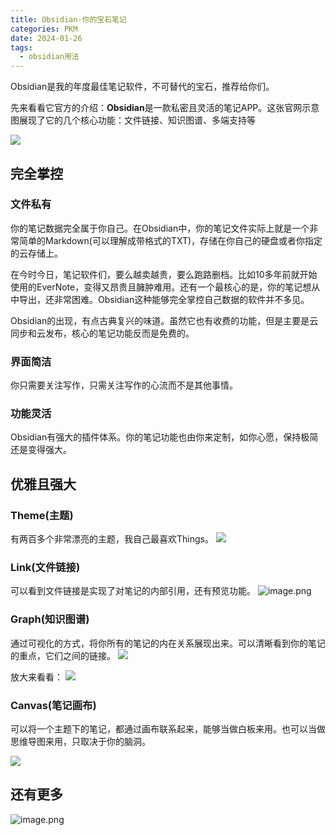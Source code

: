 ```yaml
---
title: Obsidian-你的宝石笔记
categories: PKM
date: 2024-01-26
tags:
  - obsidian用法
---
```


Obsidian是我的年度最佳笔记软件，不可替代的宝石，推荐给你们。

先来看看它官方的介绍：**Obsidian**是一款私密且灵活的笔记APP。这张官网示意图展现了它的几个核心功能：文件链接、知识图谱、多端支持等

![](https://s.draftai.cn/vent/202401251528441.png)


## 完全掌控
### 文件私有
你的笔记数据完全属于你自己。在Obsidian中，你的笔记文件实际上就是一个非常简单的Markdown(可以理解成带格式的TXT)，存储在你自己的硬盘或者你指定的云存储上。

在今时今日，笔记软件们，要么越卖越贵，要么跑路删档。比如10多年前就开始使用的EverNote，变得又昂贵且臃肿难用。还有一个最核心的是，你的笔记想从中导出，还非常困难。Obsidian这种能够完全掌控自己数据的软件并不多见。

Obsidian的出现，有点古典复兴的味道。虽然它也有收费的功能，但是主要是云同步和云发布，核心的笔记功能反而是免费的。
### 界面简洁
你只需要关注写作，只需关注写作的心流而不是其他事情。

### 功能灵活
Obsidian有强大的插件体系。你的笔记功能也由你来定制，如你心愿，保持极简还是变得强大。

## 优雅且强大
### Theme(主题)
有两百多个非常漂亮的主题，我自己最喜欢Things。
![](https://s.draftai.cn/vent/202401251524017.png)

### Link(文件链接)
可以看到文件链接是实现了对笔记的内部引用，还有预览功能。
![image.png](https://s.draftai.cn/vent/20240126082944.png)


### Graph(知识图谱)
通过可视化的方式，将你所有的笔记的内在关系展现出来。可以清晰看到你的笔记的重点，它们之间的链接。
![](https://s.draftai.cn/vent/202401251623601.png)

放大来看看：
![](https://s.draftai.cn/vent/202401251624673.png)



### Canvas(笔记画布)
可以将一个主题下的笔记，都通过画布联系起来，能够当做白板来用。也可以当做思维导图来用，只取决于你的脑洞。

![](https://s.draftai.cn/vent/202401261659703.png)




## 还有更多
![image.png](https://s.draftai.cn/vent/20240126084801.png)
